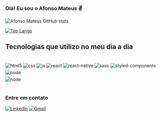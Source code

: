 ### Olá! Eu sou o Afonso Mateus ✌️

![Afonso Mateus GitHub stats](https://github-readme-stats.vercel.app/api?username=afonsomateus21&hide=contribs,prs&shows_icons=true&theme=tokyonight)

[![Top Langs](https://github-readme-stats.vercel.app/api/top-langs/?username=afonsomateus21&hide=Dart)](https://github.com/anuraghazra/github-readme-stats)
## Tecnologias que utilizo no meu dia a dia

<div style="display: inline_bloc"><br/>
  <img style="margin-top: 5px" align="center" alt="html5" src="https://img.shields.io/badge/HTML5-E34F26?style=for-the-badge&logo=html5&logoColor=white" />
  <img style="margin-top: 5px" align="center" alt="css" src="https://img.shields.io/badge/CSS3-1572B6?style=for-the-badge&logo=css3&logoColor=white">
  <img style="margin-top: 5px" align="center" alt="js" src="https://img.shields.io/badge/JavaScript-F7DF1E?style=for-the-badge&logo=JavaScript&logoColor=white">
  <img style="margin-top: 5px" align="center" alt="react" src=https://img.shields.io/badge/React-20232A?style=for-the-badge&logo=react&logoColor=61DAFB>
  <img style="margin-top: 5px" align="center" alt="react-native" src=https://img.shields.io/badge/React_Native-20232A?style=for-the-badge&logo=react&logoColor=61DAFB>
  <img style="margin-top: 5px" align="center" alt="sass" src="https://img.shields.io/badge/Sass-CC6699?style=for-the-badge&logo=sass&logoColor=white">
  <img style="margin-top: 5px" align="center" alt="styled-components" src=https://img.shields.io/badge/styled--components-DB7093?style=for-the-badge&logo=styled-components&logoColor=white>
  <img style="margin-top: 5px" align="center" alt="node" src=https://img.shields.io/badge/Node.js-43853D?style=for-the-badge&logo=node.js&logoColor=white>
  <div style="margin-top: 5px !important">
    <img align="center" alt="node" src=https://img.shields.io/badge/TypeScript-007ACC?style=for-the-badge&logo=typescript&logoColor=white>
  </div>
</div><br/>

### Entre em contato
[![Linkedin](https://img.shields.io/badge/LinkedIn-0077B5?style=for-the-badge&logo=linkedin&logoColor=white)](https://www.linkedin.com/in/afonso-mateus-3a8522118/)
[![Gmail](https://img.shields.io/badge/Gmail-D14836?style=for-the-badge&logo=gmail&logoColor=white)](afonsomateus.dev@gmail.com)

